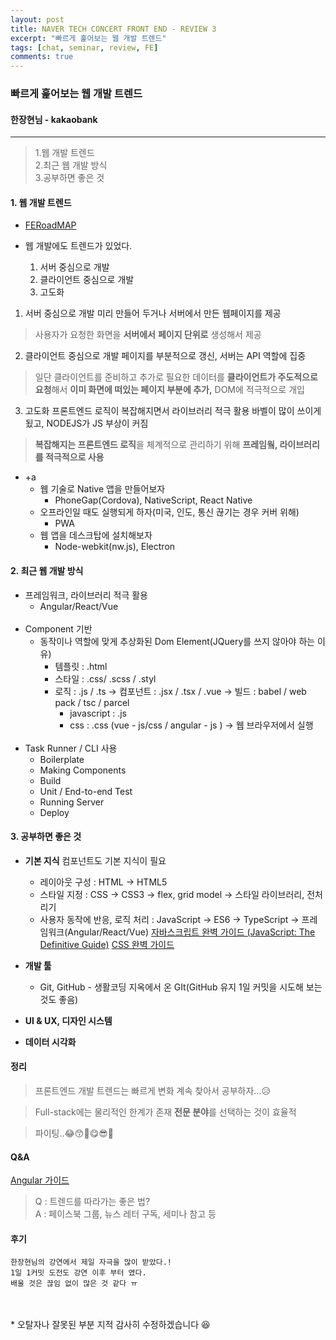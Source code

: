 ```yaml
---
layout: post
title: NAVER TECH CONCERT FRONT END - REVIEW 3
excerpt: "빠르게 훑어보는 웹 개발 트렌드"
tags: [chat, seminar, review, FE]
comments: true
---
```


### 빠르게 훑어보는 웹 개발 트렌드
#### 한장현님 - kakaobank
---

> 1.웹 개발 트렌드<br>
> 2.최근 웹 개발 방식<br>
> 3.공부하면 좋은 것<br>

#### 1. 웹 개발 트렌드

* [FERoadMAP](h)

* 웹 개발에도 트렌드가 있었다.
	1. 서버 중심으로 개발
	2. 클라이언트 중심으로 개발
	3. 고도화

1. 서버 중심으로 개발
미리 만들어 두거나 서버에서 만든 웹페이지를 제공
> 사용자가 요청한 화면을 **서버에서** **페이지 단위로** 생성해서 제공

2. 클라이언트 중심으로 개발
페이지를 부분적으로 갱신, 서버는 API 역할에 집중
> 일단 클라이언트를 준비하고 추가로 필요한 데이터를 **클라이언트가 주도적으로 요청**해서 **이미 화면에 떠있는 페이지 부분에 추가,** DOM에 적극적으로 개입

3. 고도화
프론트엔드 로직이 복잡해지면서 라이브러리 적극 활용
바벨이 많이 쓰이게 됬고, NODEJS가 JS 부상이 커짐
> **복잡해지는 프론트엔드 로직**을 체계적으로 관리하기 위해 **프레임웤, 라이브러리를 적극적으로 사용**

* +a
	- 웹 기술로 Native 앱을 만들어보자
		-  PhoneGap(Cordova), NativeScript, React Native
	* 오프라인일 때도 실행되게 하자(미국, 인도, 통신 끊기는 경우 커버 위해)
		* PWA
	* 웹 앱을 데스크탑에 설치해보자
		* Node-webkit(nw.js), Electron 

#### 2. 최근 웹 개발 방식

* 프레임워크, 라이브러리 적극 활용
	* Angular/React/Vue
<br><br>
* Component 기반
	* 동작이나 역할에 맞게 추상화된 Dom Element(JQuery를 쓰지 않아야 하는 이유)
		* 템플릿 : .html
		* 스타일 : .css/ .scss / .styl
		* 로직  : .js / .ts
		-> 컴포넌트 : .jsx / .tsx / .vue
		-> 빌드 : babel / web pack / tsc / parcel
			* javascript : .js
			* css : .css
			(vue - js/css / angular - js )
		-> 웹 브라우저에서 실행
<br><br>
* Task Runner / CLI 사용
	* Boilerplate
	* Making Components
	* Build
	* Unit / End-to-end Test
	* Running Server
	* Deploy 

#### 3. 공부하면 좋은 것

* **기본 지식**
컴포넌트도 기본 지식이 필요 
	* 레이아웃 구성 : HTML -> HTML5
	* 스타일 지정 : CSS -> CSS3 -> flex, grid model -> 스타일 라이브러리, 전처리기
	* 사용자 동작에 반응, 로직 처리 : JavaScript -> ES6 -> TypeScript -> 프레임워크(Angular/React/Vue)
 [자바스크립트 완벽 가이드 (JavaScript: The Definitive Guide)](http://www.insightbook.co.kr/book/programming-insight/%EC%9E%90%EB%B0%94%EC%8A%A4%ED%81%AC%EB%A6%BD%ED%8A%B8-%EC%99%84%EB%B2%BD-%EA%B0%80%EC%9D%B4%EB%93%9C) 
 [CSS 완벽 가이드](http://book.interpark.com/product/BookDisplay.do?_method=detail&sc.saNo=001&sc.prdNo=201936872&gclid=CjwKCAjwqLblBRBYEiwAV3pCJijefS93Uye0nIX9O1A0gkP2UKZtWYRE0P4lWIrlfzgL7bB6_I35QBoCs-gQAvD_BwE&product2017=true) 

* **개발 툴**
	* Git, GitHub - 생활코딩 지옥에서 온 GIt(GitHub 유지 1일 커밋을 시도해 보는 것도 좋음)
	
* **UI & UX, 디자인 시스템**
	
* **데이터 시각화** 

#### 정리

> 프론트엔드 개발 트렌드는 빠르게 변화
> 계속 찾아서 공부하자…😥

> Full-stack에는 물리적인 한계가 존재
> **전문 분야**를 선택하는 것이 효율적

> 파이팅..😂😙🥰😋😎🤯

#### Q&A
[Angular 가이드](https://angular.kr/)

> Q : 트렌드를 따라가는 좋은 법?<br>
> A : 페이스북 그룹, 뉴스 레터 구독, 세미나 참고 등



#### 후기
	한장현님의 강연에서 제일 자극을 많이 받았다.!
	1일 1커밋 도전도 강연 이후 부터 였다.
	배울 것은 끊임 없이 많은 것 같다 ㅠ

<br>
<br>
* 오탈자나 잘못된 부분 지적 감사히 수정하겠습니다 😆